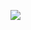 ![](https://github-readme-stats.vercel.app/api?username=captainredbleach&count_private=true&show_icons=true&include_all_commits=true&cache_seconds=1800&theme=dracula)
